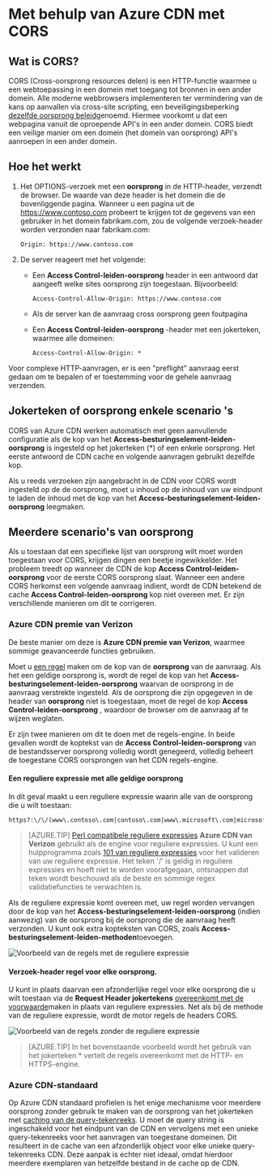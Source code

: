 <properties
    pageTitle="Met Azure CDN met CORS | Microsoft Azure"
    description="Informatie over de Azure Content Delivery Network (CDN) te gebruiken met Cross-oorsprong Resource Sharing (CORS)."
    services="cdn"
    documentationCenter=""
    authors="camsoper"
    manager="erikre"
    editor=""/>

<tags
    ms.service="cdn"
    ms.workload="tbd"
    ms.tgt_pltfrm="na"
    ms.devlang="na"
    ms.topic="article"
    ms.date="09/30/2016"
    ms.author="casoper"/>
    
# <a name="using-azure-cdn-with-cors"></a>Met behulp van Azure CDN met CORS     

## <a name="what-is-cors"></a>Wat is CORS?

CORS (Cross-oorsprong resources delen) is een HTTP-functie waarmee u een webtoepassing in een domein met toegang tot bronnen in een ander domein. Alle moderne webbrowsers implementeren ter vermindering van de kans op aanvallen via cross-site scripting, een beveiligingsbeperking [dezelfde oorsprong beleid](http://www.w3.org/Security/wiki/Same_Origin_Policy)genoemd.  Hiermee voorkomt u dat een webpagina vanuit de oproepende API's in een ander domein.  CORS biedt een veilige manier om een domein (het domein van oorsprong) API's aanroepen in een ander domein.
 
## <a name="how-it-works"></a>Hoe het werkt
1.  Het OPTIONS-verzoek met een **oorsprong** in de HTTP-header, verzendt de browser. De waarde van deze header is het domein die de bovenliggende pagina. Wanneer u een pagina uit de https://www.contoso.com probeert te krijgen tot de gegevens van een gebruiker in het domein fabrikam.com, zou de volgende verzoek-header worden verzonden naar fabrikam.com: 
    
    `Origin: https://www.contoso.com`
 
2.  De server reageert met het volgende:
    - Een **Access Control-leiden-oorsprong** header in een antwoord dat aangeeft welke sites oorsprong zijn toegestaan. Bijvoorbeeld:
        
        `Access-Control-Allow-Origin: https://www.contoso.com`
        
    - Als de server kan de aanvraag cross oorsprong geen foutpagina
    - Een **Access Control-leiden-oorsprong** -header met een jokerteken, waarmee alle domeinen:
        
        `Access-Control-Allow-Origin: *`
 
Voor complexe HTTP-aanvragen, er is een "preflight" aanvraag eerst gedaan om te bepalen of er toestemming voor de gehele aanvraag verzenden.
 
## <a name="wildcard-or-single-origin-scenarios"></a>Jokerteken of oorsprong enkele scenario 's

CORS van Azure CDN werken automatisch met geen aanvullende configuratie als de kop van het **Access-besturingselement-leiden-oorsprong** is ingesteld op het jokerteken (*) of een enkele oorsprong.  Het eerste antwoord de CDN cache en volgende aanvragen gebruikt dezelfde kop.
 
Als u reeds verzoeken zijn aangebracht in de CDN voor CORS wordt ingesteld op de de oorsprong, moet u inhoud op de inhoud van uw eindpunt te laden de inhoud met de kop van het **Access-besturingselement-leiden-oorsprong** leegmaken.
 
## <a name="multiple-origin-scenarios"></a>Meerdere scenario's van oorsprong

Als u toestaan dat een specifieke lijst van oorsprong wilt moet worden toegestaan voor CORS, krijgen dingen een beetje ingewikkelder. Het probleem treedt op wanneer de CDN de kop **Access Control-leiden-oorsprong** voor de eerste CORS oorsprong slaat.  Wanneer een andere CORS herkomst een volgende aanvraag indient, wordt de CDN betekend de cache **Access Control-leiden-oorsprong** kop niet overeen met.  Er zijn verschillende manieren om dit te corrigeren.
 
### <a name="azure-cdn-premium-from-verizon"></a>Azure CDN premie van Verizon

De beste manier om deze is **Azure CDN premie van Verizon**, waarmee sommige geavanceerde functies gebruiken. 
 
Moet u [een regel](cdn-rules-engine.md) maken om de kop van de **oorsprong** van de aanvraag.  Als het een geldige oorsprong is, wordt de regel de kop van het **Access-besturingselement-leiden-oorsprong** waarvan de oorsprong in de aanvraag verstrekte ingesteld.  Als de oorsprong die zijn opgegeven in de header van **oorsprong** niet is toegestaan, moet de regel de kop **Access Control-leiden-oorsprong** , waardoor de browser om de aanvraag af te wijzen weglaten. 
 
Er zijn twee manieren om dit te doen met de regels-engine.  In beide gevallen wordt de koptekst van de **Access Control-leiden-oorsprong** van de bestandsserver oorsprong volledig wordt genegeerd, volledig beheert de toegestane CORS oorsprongen van het CDN regels-engine.

#### <a name="one-regular-expression-with-all-valid-origins"></a>Een reguliere expressie met alle geldige oorsprong
 
In dit geval maakt u een reguliere expressie waarin alle van de oorsprong die u wilt toestaan: 

    https?:\/\/(www\.contoso\.com|contoso\.com|www\.microsoft\.com|microsoft.com\.com)$
 
> [AZURE.TIP] [Perl compatibele reguliere expressies](http://pcre.org/) **Azure CDN van Verizon** gebruikt als de engine voor reguliere expressies.  U kunt een hulpprogramma zoals [101 van reguliere expressies](https://regex101.com/) voor het valideren van uw reguliere expressie.  Het teken '/' is geldig in reguliere expressies en hoeft niet te worden voorafgegaan, ontsnappen dat teken wordt beschouwd als de beste en sommige regex validatiefuncties te verwachten is.

Als de reguliere expressie komt overeen met, uw regel worden vervangen door de kop van het **Access-besturingselement-leiden-oorsprong** (indien aanwezig) van de oorsprong bij de oorsprong die de aanvraag heeft verzonden.  U kunt ook extra kopteksten van CORS, zoals **Access-besturingselement-leiden-methoden**toevoegen.

![Voorbeeld van de regels met de reguliere expressie](./media/cdn-cors/cdn-cors-regex.png)
 
#### <a name="request-header-rule-for-each-origin"></a>Verzoek-header regel voor elke oorsprong.

U kunt in plaats daarvan een afzonderlijke regel voor elke oorsprong die u wilt toestaan via de **Request Header jokertekens** [overeenkomt met de voorwaarde](https://msdn.microsoft.com/library/mt757336.aspx#Anchor_1)maken in plaats van reguliere expressies. Net als bij de methode van de reguliere expressie, wordt de motor regels de headers CORS. 
  
![Voorbeeld van de regels zonder de reguliere expressie](./media/cdn-cors/cdn-cors-no-regex.png)

> [AZURE.TIP] In het bovenstaande voorbeeld wordt het gebruik van het jokerteken * vertelt de regels overeenkomt met de HTTP- en HTTPS-engine.
 
### <a name="azure-cdn-standard"></a>Azure CDN-standaard

Op Azure CDN standaard profielen is het enige mechanisme voor meerdere oorsprong zonder gebruik te maken van de oorsprong van het jokerteken met [caching van de query-tekenreeks](cdn-query-string.md).  U moet de query string is ingeschakeld voor het eindpunt van de CDN en vervolgens met een unieke query-tekenreeks voor het aanvragen van toegestane domeinen. Dit resulteert in de cache van een afzonderlijk object voor elke unieke query-tekenreeks CDN. Deze aanpak is echter niet ideaal, omdat hierdoor meerdere exemplaren van hetzelfde bestand in de cache op de CDN.  

